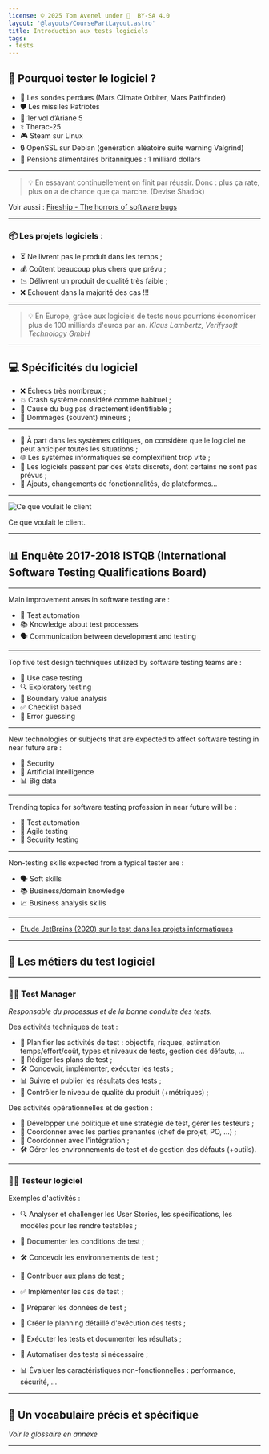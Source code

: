 ```yaml
---
license: © 2025 Tom Avenel under 󰵫  BY-SA 4.0
layout: '@layouts/CoursePartLayout.astro'
title: Introduction aux tests logiciels
tags:
- tests
---
```


## 🤔 Pourquoi tester le logiciel ?

- 🚀 Les sondes perdues (Mars Climate Orbiter, Mars Pathfinder)
- 🛡️ Les missiles Patriotes
- 🌌 1er vol d’Ariane 5
- ⚕️ Therac-25
- 🎮 Steam sur Linux
- 🔒 OpenSSL sur Debian (génération aléatoire suite warning Valgrind)
- 💸 Pensions alimentaires britanniques : 1 milliard dollars

---

> 💡 En essayant continuellement on finit par réussir. Donc : plus ça rate, plus on a de chance que ça marche. (Devise Shadok)

Voir aussi : [Fireship - The horrors of software bugs](https://www.youtube.com/watch?v=Iq_r7IcNmUk)

---

### 📦 Les projets logiciels :

- ⏳ Ne livrent pas le produit dans les temps ;
- 💰 Coûtent beaucoup plus chers que prévu ;
- 📉 Délivrent un produit de qualité très faible ;
- ❌ Échouent dans la majorité des cas !!!

---

> 💡 En Europe, grâce aux logiciels de tests nous pourrions économiser plus de 100 milliards d'euros par an. _Klaus Lambertz, Verifysoft Technology GmbH_

---

## 💻 Spécificités du logiciel

- ❌ Échecs très nombreux ;
- 💥 Crash système considéré comme habituel ;
- 🐛 Cause du bug pas directement identifiable ;
- 🔧 Dommages (souvent) mineurs ;

---

- 🔮 À part dans les systèmes critiques, on considère que le logiciel ne peut anticiper toutes les situations ;
- 🌐 Les systèmes informatiques se complexifient trop vite ;
- 🔄 Les logiciels passent par des états discrets, dont certains ne sont pas prévus ;
- 🔄 Ajouts, changements de fonctionnalités, de plateformes...

---

![Ce que voulait le client](@assets/gestion-projet/balancoire.jpg)

<div class="caption">Ce que voulait le client.</div>

---

## 📊 Enquête 2017-2018 ISTQB (International Software Testing Qualifications Board)

---

Main improvement areas in software testing are :
- 🤖 Test automation
- 📚 Knowledge about test processes
- 🗣️ Communication between development and testing

---

Top five test design techniques utilized by software testing teams are :
- 📝 Use case testing
- 🔍 Exploratory testing
- 📏 Boundary value analysis
- ✅ Checklist based
- 🤔 Error guessing

---

New technologies or subjects that are expected to affect software testing in near future are :
- 🔐 Security
- 🤖 Artificial intelligence
- 📊 Big data

---

Trending topics for software testing profession in near future will be :
- 🤖 Test automation
- 🏃 Agile testing
- 🔐 Security testing

---

Non-testing skills expected from a typical tester are :
- 🗣️ Soft skills
- 📚 Business/domain knowledge
- 📈 Business analysis skills

---

- [Étude JetBrains (2020) sur le test dans les projets informatiques](https://www.jetbrains.com/lp/devecosystem-2020/testing/)

---

## 👥 Les métiers du test logiciel

---

### 👨‍💼 Test Manager

_Responsable du processus et de la bonne conduite des tests._

Des activités techniques de test :
- 📅 Planifier les activités de test : objectifs, risques, estimation temps/effort/coût, types et niveaux de tests, gestion des défauts, ...
- 📄 Rédiger les plans de test ;
- 🛠️ Concevoir, implémenter, exécuter les tests ;
- 📊 Suivre et publier les résultats des tests ;
- 📏 Contrôler le niveau de qualité du produit (+métriques) ;

Des activités opérationnelles et de gestion :
- 📜 Développer une politique et une stratégie de test, gérer les testeurs ;
- 🤝 Coordonner avec les parties prenantes (chef de projet, PO, ...) ;
- 🔄 Coordonner avec l'intégration ;
- 🛠️ Gérer les environnements de test et de gestion des défauts (+outils).

---

### 👨‍💻 Testeur logiciel

Exemples d'activités :
- 🔍 Analyser et challenger les User Stories, les spécifications, les modèles pour les rendre testables ;
- 📝 Documenter les conditions de test ;
- 🛠️ Concevoir les environnements de test ;

- 📄 Contribuer aux plans de test ;
- ✅ Implémenter les cas de test ;
- 📂 Préparer les données de test ;
- 📅 Créer le planning détaillé d'exécution des tests ;
- 🏃 Exécuter les tests et documenter les résultats ;
- 🤖 Automatiser des tests si nécessaire ;
- 📊 Évaluer les caractéristiques non-fonctionnelles : performance, sécurité, ...

---

## 📖 Un vocabulaire précis et spécifique

_Voir le glossaire en annexe_

---

